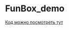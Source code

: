 # FunBox_demo


<a href="https://github.com/OlgaZaglavnova/FunBox_test">Код можно посмотреть тут</a>
